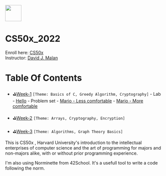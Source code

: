 <a href="https://pll.harvard.edu/course/cs50-introduction-computer-science?delta=0"> <img src="https://pll.harvard.edu/sites/all/themes/hoc/static/images/harvard-logo-large.png" height="52">
</a>

# CS50x_2022

Enroll here: [CS50x](https://cs50.harvard.edu/x/2022/)<br/>
Instructor: [David J. Malan](https://cs.harvard.edu/malan/)

# Table Of Contents

- :golf:[Week-1](https://github.com/nogran/CS50x_2022/tree/main/week_01_c) `[Theme: Basics of C, Greedy Algorithm, Cryptography]`
		- Lab
			- [Hello](https://github.com/nogran/CS50x_2022/blob/main/week_01_c/hello.c)
		- Problem set
			- [Mario - Less comfortable](https://github.com/nogran/CS50x_2022/blob/main/week_01_c/final_projects/mario-less/mario.c)
			- [Mario - More comfortable](https://github.com/nogran/CS50x_2022/blob/main/week_01_c/final_projects/mario-more/mario.c)

- :golf:[Week-2](https://github.com/nogran/CS50x_2022/tree/main/week_02_arrays) `[Theme: Arrays, Cryptography, Encryption]`

- :golf:[Week-3](https://github.com/nogran/CS50x_2022/tree/main/week_03_algorithms) `[Theme: Algorithms, Graph Theory Basics]`

This is CS50x , Harvard University's introduction to the intellectual enterprises of computer science and the art of programming for majors and non-majors alike, with or without prior programming experience.

I'm also using Norminette from 42School. It's a usefull tool to write a code following the norm.
